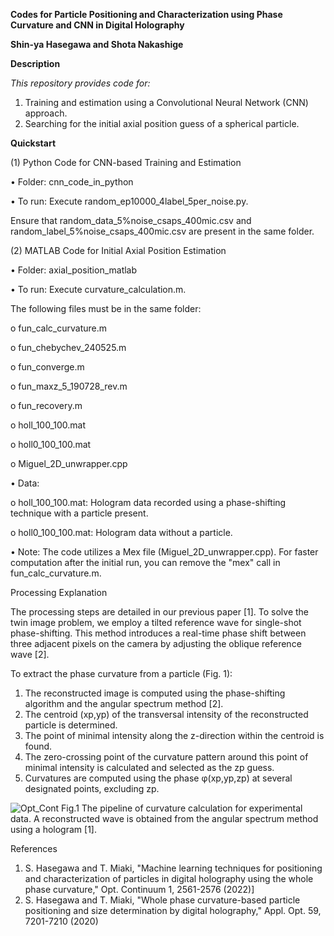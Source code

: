 __Codes for Particle Positioning and Characterization using Phase Curvature and CNN in Digital Holography__

**Shin-ya Hasegawa and Shota Nakashige**

**Description**

*This repository provides code for:*
1.	Training and estimation using a Convolutional Neural Network (CNN) approach.
2.	Searching for the initial axial position guess of a spherical particle.

**Quickstart**

(1) Python Code for CNN-based Training and Estimation

•	Folder: cnn_code_in_python

•	To run: Execute random_ep10000_4label_5per_noise.py. 

Ensure that random_data_5%noise_csaps_400mic.csv and random_label_5%noise_csaps_400mic.csv are present in the same folder.

(2) MATLAB Code for Initial Axial Position Estimation

•	Folder: axial_position_matlab

•	To run: Execute curvature_calculation.m.

The following files must be in the same folder:

o	fun_calc_curvature.m

o	fun_chebychev_240525.m

o	fun_converge.m

o	fun_maxz_5_190728_rev.m

o	fun_recovery.m

o	holl_100_100.mat

o	holl0_100_100.mat

o	Miguel_2D_unwrapper.cpp

•	Data:

o	holl_100_100.mat: Hologram data recorded using a phase-shifting technique with a particle present.

o	holl0_100_100.mat: Hologram data without a particle.

•	Note: The code utilizes a Mex file (Miguel_2D_unwrapper.cpp). For faster computation after the initial run, you can remove the "mex" call in fun_calc_curvature.m.


Processing Explanation

The processing steps are detailed in our previous paper [1]. To solve the twin image problem, we employ a tilted reference wave for single-shot phase-shifting. This method introduces a real-time phase shift between three adjacent pixels on the camera by adjusting the oblique reference wave [2].

To extract the phase curvature from a particle (Fig. 1):
1.	The reconstructed image is computed using the phase-shifting algorithm and the angular spectrum method [2].
2.	The centroid (xp,yp) of the transversal intensity of the reconstructed particle is determined.
3.	The point of minimal intensity along the z-direction within the centroid is found.
4.	The zero-crossing point of the curvature pattern around this point of minimal intensity is calculated and selected as the zp guess.
5.	Curvatures are computed using the phase φ(xp,yp,zp)  at several designated points, excluding zp.

![Opt_Cont](https://github.com/user-attachments/assets/5d07e9d7-4c68-41d7-9b49-8acc784759f9)
Fig.1 The pipeline of curvature calculation for experimental data. A reconstructed wave is obtained from the angular spectrum method using a hologram [1]. 

References
1.	S. Hasegawa and T. Miaki, "Machine learning techniques for positioning and characterization of particles in digital holography using the whole phase curvature," Opt. Continuum 1, 2561-2576 (2022)]
2.	S. Hasegawa and T. Miaki, "Whole phase curvature-based particle positioning and size determination by digital holography," Appl. Opt. 59, 7201-7210 (2020)
